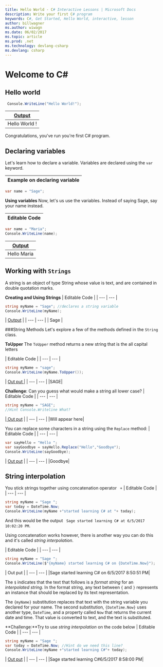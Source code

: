 ```yaml
---
title: Hello World - C# Interactive Lessons | Microsoft Docs
description: Write your first C# program
keywords: C#, Get Started, Hello World, interactive, lesson
author: billwagner
ms.author: wiwagn
ms.date: 06/02/2017
ms.topic: article
ms.prod: .net
ms.technology: devlang-csharp
ms.devlang: csharp
---
```


# Welcome to C#

## Hello world

```csharp
 Console.WriteLine("Hello World!");
```

|[Output]()        |
| ------------- |
| Hello World !|

Congratulations, you've run you're first C# program.


## Declaring variables

Let's learn how to declare a variable.  Variables are declared using the `var` keyword.

| Example on declaring variable      |
| -------------                      |
```csharp
var name = "Sage";
```
**Using variables**
Now, let's us  use the variables.   Instead of saying  Sage, say your name instead.

|Editable Code       |
| ------------- |

```csharp
var name = "Maria";
Console.WriteLine(name); 
```

|[Output]()        |
| ------------- 
| Hello Maria | 

## Working with  `Strings` 

A string is an object of type String whose value is text, and are contained in double quotation marks.

**Creating and Using Strings**
| Editable Code | 
| --- | --- |
```csharp
string myName = "Sage"; //declares a string variable
Console.WriteLine(myName);
```
| [Output]() |
| --- | --- |
| Sage | 


###String Methods
 Let's explore a few of the methods defined in the `String` class. 

**ToUpper**
The `ToUpper` method returns a new string that is the all capital letters

| Editable Code | 
| --- | --- |
```csharp
string myName = "sage";
Console.WriteLine(myName.ToUpper());
```
| [Out put ]()| 
| --- | --- |
|SAGE|

**Challenge**: Can you guess what would make a string all lower case? 
| Editable Code | 
| --- | --- |
```csharp
string myName = "SAGE";
//Hint Console.Writeline What?
```
|[ Out put]() | 
| --- | --- |
|Will appear here|

You can replace some characters in a string using the `Replace` method:
| Editable Code | 
| --- | --- |
```csharp
var sayHello = "Hello ";
var sayGoodbye = sayHello.Replace("Hello","Goodbye");
Console.WriteLine(sayGoodbye);
```
| [Out put]() | 
| --- | --- |
|Goodbye|

## String interpolation

You stick strings together using concatenation operator ` +` 
| Editable Code | 
| --- | --- |
```csharp
string myName = "Sage ";
var today = DateTime.Now; 
Console.WriteLine(myName +"started learning C# at "+ today);
```
And this would be the output  ` Sage started learning C# at 6/5/2017 10:02:20 PM`.

 Using concatenation  works however, there is another way you can do this and it's called *string interpolation*. 
 
| Editable Code | 
| --- | --- |
```csharp
string myName = "Sage ";
Console.WriteLine($"{myName} started learning C# on {DateTime.Now}");
```
| Out put | 
| --- | --- |
|Sage started learning C# on 6/5/2017 8:50:51 PM|



The `$` indicates that the text that follows is a *format string* for an
*interpolated string*. In the format string, any text between `{` and `}`
represents an instance that should be replaced by its text representation.

The `{myName}` substitution replaces that text with the string variable
you declared for your name. The second substitution, `{DateTime.Now}`
uses another type, `DateTime`, and a property called `Now` that returns
the current date and time. That value is converted to text, and the
text is substituted.

**Challenge:**Try to use *string interpolation* on the code below
| Editable Code | 
| --- | --- |
```csharp
string myName = "Sage ";
var today = DateTime.Now; //Hint do we need this line?
Console.WriteLine(myName +"started learning C#"+ today);
```
| [Out put]() | 
| --- | --- |
|Sage started learning C#6/5/2017 8:58:00 PM|



